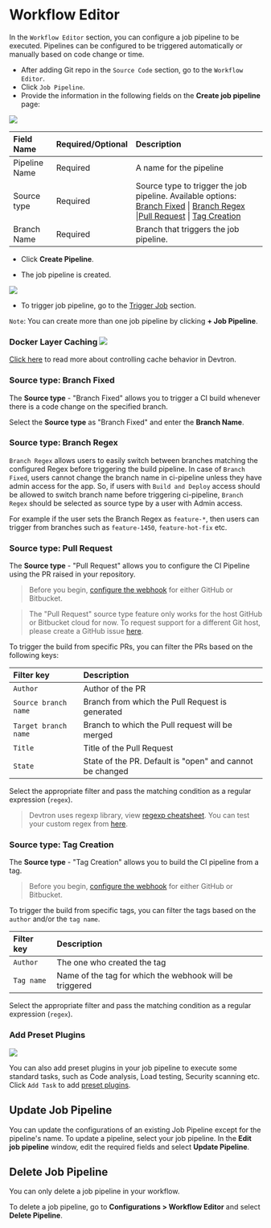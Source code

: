 # Workflow Editor

In the `Workflow Editor` section, you can configure a job pipeline to be executed. Pipelines can be configured to be triggered automatically or manually based on code change or time.

* After adding Git repo in the `Source Code` section, go to the `Workflow Editor`. 
* Click `Job Pipeline`.
* Provide the information in the following fields on the **Create job pipeline** page:

![](https://devtron-public-asset.s3.us-east-2.amazonaws.com/images/create-job/create-job-pipeline-basic.jpg)

| Field Name | Required/Optional | Description |
| :--- | :--- | :--- |
| Pipeline Name | Required | A name for the pipeline |
| Source type | Required | Source type to trigger the job pipeline. Available options: [Branch Fixed](#source-type-branch-fixed) \| [Branch Regex](#source-type-branch-regex) \|[Pull Request](#source-type-pull-request) \| [Tag Creation](#source-type-tag-creation) |
| Branch Name | Required | Branch that triggers the job pipeline. |

* Click **Create Pipeline**.

* The job pipeline is created.

![](https://devtron-public-asset.s3.us-east-2.amazonaws.com/images/create-job/job-pipeline-created.jpg)

* To trigger job pipeline, go to the [Trigger Job](triggering-job.md) section. 

`Note`: You can create more than one job pipeline by clicking **+ Job Pipeline**.

### Docker Layer Caching [![](https://devtron-public-asset.s3.us-east-2.amazonaws.com/images/elements/EnterpriseTag.svg)](https://devtron.ai/pricing)

[Click here](../creating-application/workflow/ci-pipeline#docker-layer-caching-) to read more about controlling cache behavior in Devtron.

### Source type: Branch Fixed

The **Source type** - "Branch Fixed" allows you to trigger a CI build whenever there is a code change on the specified branch.

Select the **Source type** as "Branch Fixed" and enter the **Branch Name**.

### Source type: Branch Regex

`Branch Regex` allows users to easily switch between branches matching the configured Regex before triggering the build pipeline.
In case of `Branch Fixed`, users cannot change the branch name in ci-pipeline unless they have admin access for the app. So, if users with 
`Build and Deploy` access should be allowed to switch branch name before triggering ci-pipeline, `Branch Regex` should be selected as source type by a user with Admin access.

For example if the user sets the Branch Regex as `feature-*`, then users can trigger from branches such as `feature-1450`, `feature-hot-fix` etc.

### Source type: Pull Request

The **Source type** - "Pull Request" allows you to configure the CI Pipeline using the PR raised in your repository.

> Before you begin, [configure the webhook](../creating-application/workflow/ci-pipeline#configuring-webhook) for either GitHub or Bitbucket.

> The "Pull Request" source type feature only works for the host GitHub or Bitbucket cloud for now. To request support for a different Git host, please create a GitHub issue [here](https://github.com/devtron-labs/devtron/issues).


To trigger the build from specific PRs, you can filter the PRs based on the following keys:

| Filter key | Description |
| :--- | :--- |
| `Author` | Author of the PR |
| `Source branch name` | Branch from which the Pull Request is generated |
| `Target branch name` | Branch to which the Pull request will be merged |
| `Title` | Title of the Pull Request |
| `State` | State of the PR. Default is "open" and cannot be changed |

Select the appropriate filter and pass the matching condition as a regular expression (`regex`).

> Devtron uses regexp library, view [regexp cheatsheet](https://yourbasic.org/golang/regexp-cheat-sheet/). You can test your custom regex from [here](https://regex101.com/r/lHHuaE/1).

### Source type: Tag Creation

The **Source type** - "Tag Creation" allows you to build the CI pipeline from a tag.

> Before you begin, [configure the webhook](../creating-application/workflow/ci-pipeline#configuring-webhook) for either GitHub or Bitbucket.

To trigger the build from specific tags, you can filter the tags based on the `author` and/or the `tag name`.

| Filter key | Description |
| :--- | :--- |
| `Author` | The one who created the tag |
| `Tag name` | Name of the tag for which the webhook will be triggered |

Select the appropriate filter and pass the matching condition as a regular expression (`regex`).


### Add Preset Plugins

![](https://devtron-public-asset.s3.us-east-2.amazonaws.com/images/create-job/create-job-pipeline-add-tasks.jpg)

You can also add preset plugins in your job pipeline to execute some standard tasks, such as Code analysis, Load testing, Security scanning etc. Click `Add Task` to add [preset plugins](../creating-application/workflow/ci-build-pre-post-plugins#configuring-prepost-build-tasks).


## Update Job Pipeline

You can update the configurations of an existing Job Pipeline except for the pipeline's name.
To update a pipeline, select your job pipeline.
In the **Edit job pipeline** window, edit the required fields and select **Update Pipeline**.

## Delete Job Pipeline

You can only delete a job pipeline in your workflow.

To delete a job pipeline, go to **Configurations > Workflow Editor** and select **Delete Pipeline**.
